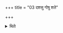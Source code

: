 +++
title = "03 दशसु गोषु शते"

+++

<details><summary>थिते</summary>

3. They release a bull among ten or hundred cows.  
</details>
